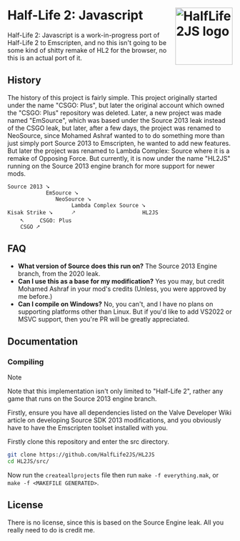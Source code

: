 
#  Half-Life 2: Javascript <img align="right" width="128" height="128" src="https://github.com/user-attachments/assets/14764c67-18d3-42c1-bbe7-3cc0123a5194" alt="HalfLife2JS logo" />
Half-Life 2: Javascript is a work-in-progress port of Half-Life 2 to Emscripten, and no this isn't going to be some kind of shitty remake of HL2 for the browser, no this is an actual port of it.

## History
The history of this project is fairly simple. This project originally started under the name "CSGO: Plus", but later the original account which owned the "CSGO: Plus" repository was deleted. Later, a new project was made named "EmSource", which was based under the Source 2013 leak instead of the CSGO leak, but later, after a few days, the project was renamed to NeoSource, since Mohamed Ashraf wanted to to do something more than just simply port Source 2013 to Emscripten, he wanted to add new features. But later the project was renamed to Lambda Complex: Source where it is a remake of Opposing Force. But currently, it is now under the name "HL2JS" running on the Source 2013 engine branch for more support for newer mods.

```
Source 2013 ⭨
            EmSource ⭨        
               NeoSource ⭨ 
                    Lambda Complex Source ⭨ 
Kisak Strike ⭨      🡕                     HL2JS
    ⭦     CSGO: Plus
    CSGO ⭧
```

## FAQ
- **What version of Source does this run on?**
The Source 2013 Engine branch, from the 2020 leak.
- **Can I use this as a base for my modification?**
Yes you may, but credit Mohamed Ashraf in your mod's credits (Unless, you were approved by me before.)
- **Can I compile on Windows?**
No, you can't, and I have no plans on supporting platforms other than Linux. But if you'd like to add VS2022 or MSVC support, then you're PR will be greatly appreciated.

## Documentation

### Compiling

> [!NOTE]
> Note that this implementation isn't only limited to "Half-Life 2", rather any game that runs on the Source 2013 engine branch.

Firstly, ensure you have all dependencies listed on the Valve Developer Wiki article on developing Source SDK 2013 modifications, and you obviously have to have the Emscripten toolset installed with you.

Firstly clone this repository and enter the src directory.

```bash
git clone https://github.com/HalfLife2JS/HL2JS
cd HL2JS/src/
```

Now run the `createallprojects` file then run `make -f everything.mak`, or `make -f <MAKEFILE GENERATED>`.

## License
There is no license, since this is based on the Source Engine leak. All you really need to do is credit me.
